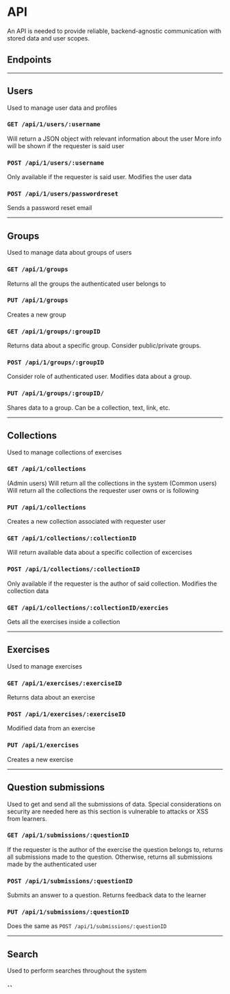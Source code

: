 # API
An API is needed to provide reliable, backend-agnostic communication with stored data and user scopes. 

## Endpoints

----

Users
--
Used to manage user data and profiles

### `GET /api/1/users/:username`
Will return a JSON object with relevant information about the user
More info will be shown if the requester is said user

### `POST /api/1/users/:username`
Only available if the requester is said user. Modifies the user data

### `POST /api/1/users/passwordreset`
Sends a password reset email

----
Groups
--
Used to manage data about groups of users

### `GET /api/1/groups`
Returns all the groups the authenticated user belongs to

### `PUT /api/1/groups`
Creates a new group

### `GET /api/1/groups/:groupID`
Returns data about a specific group. Consider public/private groups.

### `POST /api/1/groups/:groupID`
Consider role of authenticated user. Modifies data about a group. 

### `PUT /api/1/groups/:groupID/`
Shares data to a group. Can be a collection, text, link, etc.

----

Collections
--
Used to manage collections of exercises

### `GET /api/1/collections`
(Admin users) Will return all the collections in the system
(Common users) Will return all the collections the requester user owns or is following

### `PUT /api/1/collections`
Creates a new collection associated with requester user

### `GET /api/1/collections/:collectionID`
Will return available data about a specific collection of excercises

### `POST /api/1/collections/:collectionID`
Only available if the requester is the author of said collection. Modifies the collection data

### `GET /api/1/collections/:collectionID/exercies`
Gets all the exercises inside a collection

----

Exercises
--
Used to manage exercises

### `GET /api/1/exercises/:exerciseID`
Returns data about an exercise

### `POST /api/1/exercises/:exerciseID`
Modified data from an exercise

### `PUT /api/1/exercises`
Creates a new exercise

----

Question submissions
--
Used to get and send all the submissions of data. Special considerations on security are needed here as this section is vulnerable to attacks or XSS from learners.

### `GET /api/1/submissions/:questionID`
If the requester is the author of the exercise the question belongs to, returns all submissions made to the question.
Otherwise, returns all submissions made by the authenticated user

### `POST /api/1/submissions/:questionID`
Submits an answer to a question. Returns feedback data to the learner

### `PUT /api/1/submissions/:questionID`
Does the same as `POST /api/1/submissions/:questionID`

-----
Search
--
Used to perform searches throughout the system

### ``